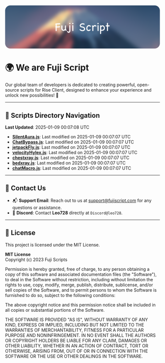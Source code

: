 ![Banner](.github/b.webp)

# 🌍 **We are Fuji Script**

Our global team of developers is dedicated to creating powerful, open-source scripts for Rise Client, designed to enhance your experience and unlock new possibilities! 🌟

---
<!-- SCRIPTS_NAVIGATION_START -->
## 📂 **Scripts Directory Navigation**

**Last Updated**: 2025-01-09 00:07:08 UTC

- **[SilentAura.js](scripts/SilentAura.js)**: Last modified on 2025-01-09 00:07:07 UTC
- **[ChatBypass.js](scripts/ChatBypass.js)**: Last modified on 2025-01-09 00:07:07 UTC
- **[jetpackFly.js](scripts/jetpackFly.js)**: Last modified on 2025-01-09 00:07:07 UTC
- **[velocityHylex.js](scripts/velocityHylex.js)**: Last modified on 2025-01-09 00:07:07 UTC
- **[chestxray.js](scripts/chestxray.js)**: Last modified on 2025-01-09 00:07:07 UTC
- **[bedxray.js](scripts/bedxray.js)**: Last modified on 2025-01-09 00:07:07 UTC
- **[chatMacro.js](scripts/chatMacro.js)**: Last modified on 2025-01-09 00:07:07 UTC

<!-- SCRIPTS_NAVIGATION_END -->

---

## 💬 **Contact Us**  
- 📬 **Support Email**: Reach out to us at [support@fujiscript.com](mailto:support@fujiscript.com) for any questions or assistance.  
- 💬 **Discord**: Contact **Leo728** directly at `Discord@leo728`.

---

## 📜 **License**

This project is licensed under the MIT License.  

**MIT License**  
Copyright (c) 2023 Fuji Scripts  

Permission is hereby granted, free of charge, to any person obtaining a copy of this software and associated documentation files (the "Software"), to deal in the Software without restriction, including without limitation the rights to use, copy, modify, merge, publish, distribute, sublicense, and/or sell copies of the Software, and to permit persons to whom the Software is furnished to do so, subject to the following conditions:  

The above copyright notice and this permission notice shall be included in all copies or substantial portions of the Software.  

THE SOFTWARE IS PROVIDED "AS IS", WITHOUT WARRANTY OF ANY KIND, EXPRESS OR IMPLIED, INCLUDING BUT NOT LIMITED TO THE WARRANTIES OF MERCHANTABILITY, FITNESS FOR A PARTICULAR PURPOSE AND NONINFRINGEMENT. IN NO EVENT SHALL THE AUTHORS OR COPYRIGHT HOLDERS BE LIABLE FOR ANY CLAIM, DAMAGES OR OTHER LIABILITY, WHETHER IN AN ACTION OF CONTRACT, TORT OR OTHERWISE, ARISING FROM, OUT OF OR IN CONNECTION WITH THE SOFTWARE OR THE USE OR OTHER DEALINGS IN THE SOFTWARE.  
